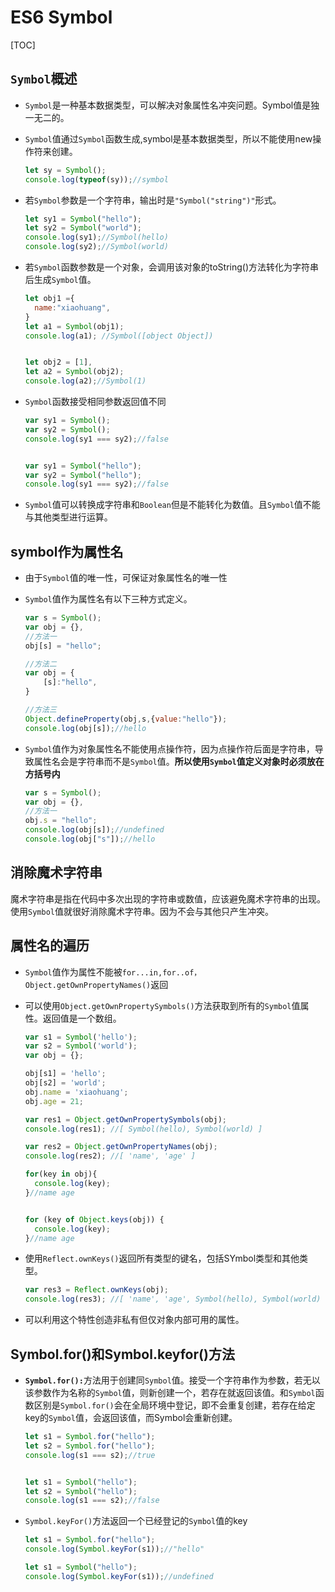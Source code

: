 # ES6 Symbol

[TOC]



## <code>Symbol</code>概述

+ <code>Symbol</code>是一种基本数据类型，可以解决对象属性名冲突问题。Symbol值是独一无二的。

+ <code>Symbol</code>值通过<code>Symbol</code>函数生成,symbol是基本数据类型，所以不能使用new操作符来创建。

  ```javascript
  let sy = Symbol();
  console.log(typeof(sy));//symbol
  ```

+ 若<code>Symbol</code>参数是一个字符串，输出时是<code>"Symbol("string")"</code>形式。

  ```javascript
  let sy1 = Symbol("hello");
  let sy2 = Symbol("world");
  console.log(sy1);//Symbol(hello)
  console.log(sy2);//Symbol(world)
  ```

+ 若<code>Symbol</code>函数参数是一个对象，会调用该对象的toString()方法转化为字符串后生成<code>Symbol</code>值。

  ~~~javascript
  let obj1 ={
    name:"xiaohuang",
  }
  let a1 = Symbol(obj1);
  console.log(a1); //Symbol([object Object])
  
  
  let obj2 = [1],
  let a2 = Symbol(obj2);
  console.log(a2);//Symbol(1)
  ~~~

+ <code>Symbol</code>函数接受相同参数返回值不同

  ```javascript
  var sy1 = Symbol();
  var sy2 = Symbol();
  console.log(sy1 === sy2);//false
  
  
  var sy1 = Symbol("hello");
  var sy2 = Symbol("hello");
  console.log(sy1 === sy2);//false
  ```

+ <code>Symbol</code>值可以转换成字符串和<code>Boolean</code>但是不能转化为数值。且<code>Symbol</code>值不能与其他类型进行运算。



## symbol作为属性名

+ 由于<code>Symbol</code>值的唯一性，可保证对象属性名的唯一性

+ <code>Symbol</code>值作为属性名有以下三种方式定义。

  ~~~javascript
  var s = Symbol();
  var obj = {},
  //方法一
  obj[s] = "hello";
  
  //方法二
  var obj = {
      [s]:"hello",
  }
  
  //方法三
  Object.defineProperty(obj,s,{value:"hello"});
  console.log(obj[s]);//hello
  ~~~

+ <code>Symbol</code>值作为对象属性名不能使用点操作符，因为点操作符后面是字符串，导致属性名会是字符串而不是<code>Symbol</code>值。**所以使用<code>Symbol</code>值定义对象时必须放在方括号内**

  ~~~javascript
  var s = Symbol();
  var obj = {},
  //方法一
  obj.s = "hello";
  console.log(obj[s]);//undefined
  console.log(obj["s"]);//hello
  ~~~

## 消除魔术字符串

魔术字符串是指在代码中多次出现的字符串或数值，应该避免魔术字符串的出现。使用<code>Symbol</code>值就很好消除魔术字符串。因为不会与其他只产生冲突。



## 属性名的遍历

+ <code>Symbol</code>值作为属性不能被<code>for...in,for..of，Object.getOwnPropertyNames()</code>返回

+ 可以使用<code>Object.getOwnPropertySymbols()</code>方法获取到所有的<code>Symbol</code>值属性。返回值是一个数组。

  ```javascript
  var s1 = Symbol('hello');
  var s2 = Symbol('world');
  var obj = {};
  
  obj[s1] = 'hello';
  obj[s2] = 'world';
  obj.name = 'xiaohuang';
  obj.age = 21;
  
  var res1 = Object.getOwnPropertySymbols(obj);
  console.log(res1); //[ Symbol(hello), Symbol(world) ]
  
  var res2 = Object.getOwnPropertyNames(obj);
  console.log(res2); //[ 'name', 'age' ]
  
  for(key in obj){
    console.log(key);
  }//name age
  
  
  for (key of Object.keys(obj)) {
    console.log(key);
  }//name age
  
  
  ```

+ 使用<code>Reflect.ownKeys()</code>返回所有类型的键名，包括SYmbol类型和其他类型。

  ~~~javascript
  var res3 = Reflect.ownKeys(obj);
  console.log(res3); //[ 'name', 'age', Symbol(hello), Symbol(world) ]
  ~~~

+ 可以利用这个特性创造非私有但仅对象内部可用的属性。



## Symbol.for()和Symbol.keyfor()方法

+ <code>**Symbol.for():**</code>方法用于创建同<code>Symbol</code>值。接受一个字符串作为参数，若无以该参数作为名称的<code>Symbol</code>值，则新创建一个，若存在就返回该值。和<code>Symbol</code>函数区别是<code>Symbol.for()</code>会在全局环境中登记，即不会重复创建，若存在给定key的<code>Symbol</code>值，会返回该值，而<cods>Symbol</code>会重新创建。

  ~~~javascript
  let s1 = Symbol.for("hello");
  let s2 = Symbol.for("hello");
  console.log(s1 === s2);//true
  
  
  let s1 = Symbol("hello");
  let s2 = Symbol("hello");
  console.log(s1 === s2);//false
  
  ~~~

+ <code>Symbol.keyFor()</code>方法返回一个已经登记的<code>Symbol</code>值的key

  ~~~javascript
  let s1 = Symbol.for("hello");
  console.log(Symbol.keyFor(s1));//"hello"
  
  let s1 = Symbol("hello");
  console.log(Symbol.keyFor(s1));//undefined
  ~~~
